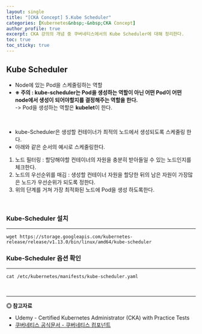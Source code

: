 ```yaml
---
layout: single
title: "[CKA Concept] 5.Kube Scheduler"
categories: [Kubernetes&nbsp;-&nbsp;CKA Concept]
author_profile: true
excerpt: CKA 강의의 개념 중 쿠버네티스에서의 Kube Scheduler에 대해 정리한다. 
toc: true
toc_sticky: true
---
```


## Kube Scheduler
- Node에 있는 Pod을 스케줄링하는 역할
- **※ 주의 : kube-scheduler는 Pod을 생성하는 역할이 아닌 어떤 Pod이 어떤 node에서 생성이 되어야할지를 결정해주는 역할을 한다.** <br>
-> Pod을 생성하는 역할은 **kubelet**이 한다.

<br>

- kube-Scheduler은 생성할 컨테이너가 최적의 노드에서 생성되도록 스케줄링 한다.
- 아래와 같은 순서의 예시로 스케줄링한다.
1. 노드 필터링 : 할당해야할 컨테이너의 자원을 충분히 받아들일 수 있는 노드인지를 체크한다.
2. 노드의 우선순위를 매김 : 생성할 컨테이너 자원을 할당한 뒤의 남은 자원이 가장많은 노드가 우선순위가 되도록 정한다.
3. 위의 단계를 거쳐 가장 최적화된 노드에 Pod을 생성 하도록한다.

<br>

### Kube-Scheduler 설치
------------
```shell
wget https://storage.googleapis.com/kubernetes-release/release/v1.13.0/bin/linux/amd64/kube-scheduler
```

### Kube-Scheduler 옵션 확인
------------
```shell
cat /etc/kubernetes/manifests/kube-scheduler.yaml
```

<br>

------------------
**◎ 참고자료**
- Udemy - Certified Kubernetes Administrator (CKA) with Practice Tests
- [쿠버네티스 공식문서 - 쿠버네티스 컴포넌트](https://kubernetes.io/ko/docs/concepts/overview/components/)